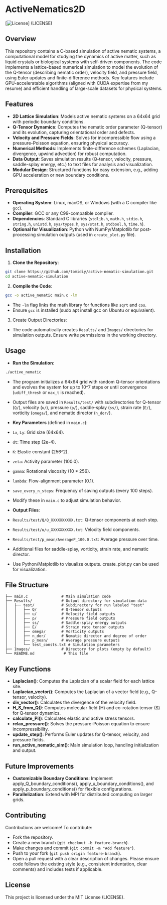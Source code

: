 # ActiveNematics2D
[![License](https://img.shields.io/badge/License-MIT-blue.svg)] (LICENSE)

## Overview
This repository contains a C-based simulation of active nematic systems, a computational model for studying the dynamics of active matter, such as liquid crystals or biological systems with self-driven components. The code implements a lattice-based numerical simulation to model the evolution of the Q-tensor (describing nematic order), velocity field, and pressure field, using Euler updates and finite-difference methods. Key features include GPU-acceleratable algorithms (aligned with CUDA expertise from my resume) and efficient handling of large-scale datasets for physical systems.

## Features
- **2D Lattice Simulation**: Models active nematic systems on a 64x64 grid with periodic boundary conditions.
- **Q-Tensor Dynamics**: Computes the nematic order parameter (Q-tensor) and its evolution, capturing orientational order and defects.
- **Velocity and Pressure Fields**: Solves for incompressible flow using a pressure-Poisson equation, ensuring physical accuracy.
- **Numerical Methods**: Implements finite-difference schemes (Laplacian, divergence, upwind advection) for robust computation.
- **Data Output**: Saves simulation results (Q-tensor, velocity, pressure, saddle-splay energy, etc.) to text files for analysis and visualization.
- **Modular Design**: Structured functions for easy extension, e.g., adding GPU acceleration or new boundary conditions.


## Prerequisites
- **Operating System**: Linux, macOS, or Windows (with a C compiler like `gcc`).
- **Compiler**: GCC or any C99-compatible compiler.
- **Dependencies**: Standard C libraries (`stdlib.h`, `math.h`, `stdio.h`, `string.h`, `unistd.h`, `sys/types.h`, `sys/stat.h`, `stdbool.h`, `time.h`).
- **Optional for Visualization**: Python with NumPy/Matplotlib for post-processing simulation outputs (used in `create_plot.py` file).

## Installation
1. **Clone the Repository**:
```bash
git clone https://github.com/tomidiy/active-nematic-simulation.git
cd active-nematic-simulation
```

2. **Compile the Code**:
```bash
gcc -o active_nematic main.c -lm
```
- The `-lm` flag links the math library for functions like `sqrt` and `cos`.
- Ensure `gcc` is installed (sudo apt install gcc on Ubuntu or equivalent).

3. Create Output Directories:
- The code automatically creates `Results/` and `Images/` directories for simulation outputs. Ensure write permissions in the working directory.

## Usage
- **Run the Simulation**:
```bash
./active_nematic
```
 - The program initializes a 64x64 grid with random Q-tensor orientations and evolves the system for up to 10^7 steps or until convergence (`udiff_thresh` or `max_t` is reached).
 - Output files are saved in `Results/test/` with subdirectories for Q-tensor (`Q/`), velocity (`u/`), pressure (`p/`), saddle-splay (`ss/`), strain rate (`E/`), vorticity (`omega/`), and nematic director (`n_dor/`).

- **Key Parameters** (defined in `main.c`):
 - `Lx`, `Ly`: Grid size (64x64).
 - `dt`: Time step (2e-4).
 - `K`: Elastic constant (256^2).
 - `zeta`: Activity parameter (100.0).
 - `gamma`: Rotational viscosity (10 * 256).
 - `lambda`: Flow-alignment parameter (0.1).
 - `save_every_n_steps`: Frequency of saving outputs (every 100 steps).
 - Modify these in `main.c` to adjust simulation behavior.

- **Output Files**:
 - `Results/test/Q/Q_XXXXXXXXXX.txt`: Q-tensor components at each step.
 - `Results/test/u/u_XXXXXXXXXX.txt`: Velocity field components.
 - `Results/test/p_mean/AverageP_100.0.txt`: Average pressure over time.
 - Additional files for saddle-splay, vorticity, strain rate, and nematic director.
 - Use Python/Matplotlib to visualize outputs. create_plot.py can be used for visualization.

## File Structure
```active-nematic-simulation/
├── main.c               # Main simulation code
├── Results/             # Output directory for simulation data
│   ├── test/            # Subdirectory for run labeled "test"
│   │   ├── Q/           # Q-tensor outputs
│   │   ├── u/           # Velocity field outputs
│   │   ├── p/           # Pressure field outputs
│   │   ├── ss/          # Saddle-splay energy outputs
│   │   ├── E/           # Strain rate tensor outputs
│   │   ├── omega/       # Vorticity outputs
│   │   ├── n_dor/       # Nematic director and degree of order
│   │   ├── p_mean/      # Average pressure outputs
│   │   └── test_consts.txt # Simulation parameters
├── Images/              # Directory for plots (empty by default)
└── README.md             # This file
```

## Key Functions
- **Laplacian()**: Computes the Laplacian of a scalar field for each lattice site.
- **Laplacian_vector()**: Computes the Laplacian of a vector field (e.g., Q-tensor, velocity).
- **div_vector()**: Calculates the divergence of the velocity field.
- **H_S_from_Q()**: Computes molecular field (H) and co-rotation tensor (S) for Q-tensor dynamics.
- **calculate_Pi()**: Calculates elastic and active stress tensors.
- **relax_pressure()**: Solves the pressure-Poisson equation to ensure incompressibility.
- **update_step()**: Performs Euler updates for Q-tensor, velocity, and pressure fields.
- **run_active_nematic_sim()**: Main simulation loop, handling initialization and output.

## Future Improvements
- **Customizable Boundary Conditions**: Implement apply_Q_boundary_conditions(), apply_u_boundary_conditions(), and apply_p_boundary_conditions() for flexible configurations.
- **Parallelization**: Extend with MPI for distributed computing on larger grids.



## Contributing
Contributions are welcome! To contribute:
- Fork the repository.
- Create a new branch (`git checkout -b feature-branch`).
- Make changes and commit (`git commit -m "Add feature"`).
- Push to your fork (`git push origin feature-branch`).
- Open a pull request with a clear description of changes.
Please ensure code follows the existing style (e.g., consistent indentation, clear comments) and includes tests if applicable.

## License
This project is licensed under the MIT License (LICENSE).


